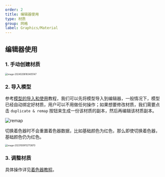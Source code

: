 ```yaml
---
order: 2
title: 编辑器使用
type: 材质
group: 网格
label: Graphics/Material
---
```


## 编辑器使用

### 1. 手动创建材质

<img src="https://gw.alipayobjects.com/zos/OasisHub/b01b0ee2-317e-4acb-8c2f-e07736179d67/image-20240206163405147.png" alt="image-20240206163405147" style="zoom:50%;" />

### 2. 导入模型

参考[模型的导入和使用](${docs}graphics-model-use)教程，我们可以先将模型导入到编辑器，一般情况下，模型已经自动绑定好材质，用户可以不用做任何操作；如果想要修改材质，我们需要点击 `duplicate & remap` 按钮来生成一份该材质的副本，然后再编辑该材质副本。

<img src="https://gw.alipayobjects.com/zos/OasisHub/1f5caa3a-bc01-419f-83c0-dd0ef12692bf/remap.gif" alt="remap" style="zoom:100%;" />

切换着色器时不会重置着色器数据，比如基础颜色为红色，那么即使切换着色器，基础颜色仍为红色。

<img src="https://gw.alipayobjects.com/zos/OasisHub/b3724c3e-e8d9-43af-91c8-c6a80cd027f9/image-20231009112713870.png" alt="image-20231009112713870" style="zoom:50%;" />

### 3. 调整材质

具体操作详见[着色器教程](${docs}graphics-shader)。
